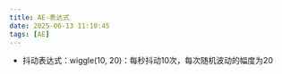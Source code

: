 ```yaml
---
title: AE-表达式
date: 2025-06-13 11:10:45
tags: [AE]
---
```


- 抖动表达式：wiggle(10, 20)：每秒抖动10次，每次随机波动的幅度为20